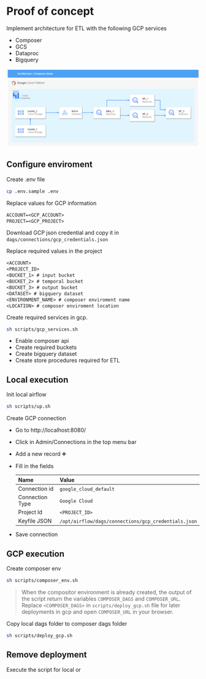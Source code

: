 # Proof of concept

Implement architecture for ETL with the following GCP services
- Composer
- GCS
- Dataproc
- Bigquery

![architecture](docs/architecture.png)

## Configure enviroment

Create .env file
```bash
cp .env.sample .env
```

Replace values for GCP information
```
ACCOUNT=<GCP_ACCOUNT>
PROJECT=<GCP_PROJECT>
```

Download GCP json credential and copy it in `dags/connections/gcp_credentials.json`

Replace required values in the project
```
<ACCOUNT>
<PROJECT_ID>
<BUCKET_1> # input bucket
<BUCKET_2> # temporal bucket
<BUCKET_3> # output bucket
<DATASET> # bigquery dataset
<ENVIRONMENT_NAME> # composer enviroment name
<LOCATION> # composer enviroment location
```

Create required services in gcp.
```bash
sh scripts/gcp_services.sh
```
- Enable composer api
- Create required buckets
- Create bigquery dataset
- Create store procedures required for ETL


## Local execution

Init local airflow
```bash
sh scripts/up.sh
```

Create GCP connection
- Go to http://localhost:8080/
- Click in Admin/Connections in the top menu bar
- Add a new record ➕
- Fill in the fields

  |Name|Value|
  |----|---|
  |Connection id  |`google_cloud_default`
  |Connection Type|`Google Cloud`
  |Project Id     |`<PROJECT_ID>`
  |Keyfile JSON   |`/opt/airflow/dags/connections/gcp_credentials.json`
- Save connection


## GCP execution

Create composer env
```bash
sh scripts/composer_env.sh
```

>When the compositor environment is already created, the output of the script return the variables `COMPOSER_DAGS` and `COMPOSER_URL`. Replace `<COMPOSER_DAGS>` in `scripts/deploy_gcp.sh` file for later deployments in gcp and open `COMPOSER_URL` in your browser.


Copy local dags folder to composer dags folder
```bash
sh scripts/deploy_gcp.sh
```


## Remove deployment

Execute the script for local or 
```bash
```

